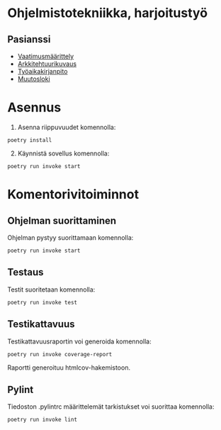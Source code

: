 # Ohjelmistotekniikka, harjoitustyö

## Pasianssi

- [Vaatimusmäärittely](./pasianssi-app/dokumentaatio/vaatimusmaarittely.md)
- [Arkkitehtuurikuvaus](./pasianssi-app/dokumentaatio/arkkitehtuuri.md)
- [Työaikakirjanpito](./pasianssi-app/dokumentaatio/tuntikirjanpito.md)
- [Muutosloki](./pasianssi-app/dokumentaatio/changelog.md)


# Asennus

1. Asenna riippuvuudet komennolla:
```
poetry install
```

2. Käynnistä sovellus komennolla:
```
poetry run invoke start
```


# Komentorivitoiminnot

## Ohjelman suorittaminen

Ohjelman pystyy suorittamaan komennolla:

```
poetry run invoke start
```

## Testaus

Testit suoritetaan komennolla:
```
poetry run invoke test
```

## Testikattavuus

Testikattavuusraportin voi generoida komennolla:
```
poetry run invoke coverage-report
```
Raportti generoituu htmlcov-hakemistoon.

## Pylint

Tiedoston .pylintrc määrittelemät tarkistukset voi suorittaa komennolla:
```
poetry run invoke lint
```
